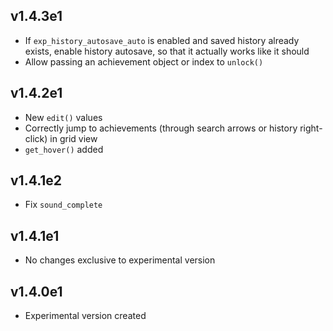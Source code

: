 ## v1.4.3e1
- If `exp_history_autosave_auto` is enabled and saved history already exists, enable history autosave, so that it actually works like it should
- Allow passing an achievement object or index to `unlock()`

## v1.4.2e1
- New `edit()` values
- Correctly jump to achievements (through search arrows or history right-click) in grid view
- `get_hover()` added

## v1.4.1e2
- Fix `sound_complete`

## v1.4.1e1
- No changes exclusive to experimental version

## v1.4.0e1
- Experimental version created